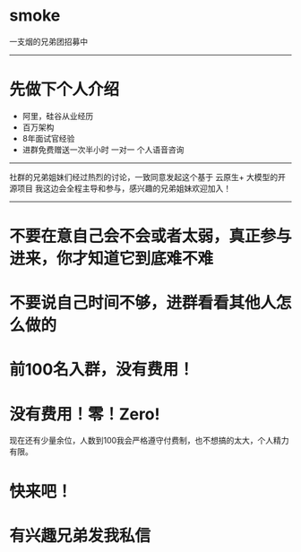 # smoke
一支烟的兄弟团招募中

---

# 先做下个人介绍
* 阿里，硅谷从业经历
* 百万架构
* 8年面试官经验
* 进群免费赠送一次半小时 一对一 个人语音咨询
  

---

社群的兄弟姐妹们经过热烈的讨论，一致同意发起这个基于 云原生+ 大模型的开源项目
我这边会全程主导和参与，感兴趣的兄弟姐妹欢迎加入！

---

# 不要在意自己会不会或者太弱，真正参与进来，你才知道它到底难不难
# 不要说自己时间不够，进群看看其他人怎么做的

# 前100名入群，没有费用！
# 没有费用！零！Zero!
现在还有少量余位，人数到100我会严格遵守付费制，也不想搞的太大，个人精力有限。
# 快来吧！
# 有兴趣兄弟发我私信

